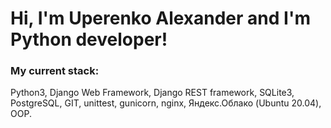 # Hi, I'm Uperenko Alexander and I'm Python developer!
### My current stack:
Python3, Django Web Framework, Django REST framework, SQLite3, PostgreSQL, GIT, unittest, gunicorn, nginx, Яндекс.Облако (Ubuntu 20.04), OOP.
